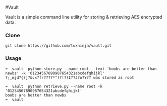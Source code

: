 #Vault

Vault is a simple command line utility for storing & retrieving AES encrypted data. 

### Clone
	git clone https://github.com/tuxninja/vault.git

### Usage 

	➜  vault  python store.py --name root --text 'boobs are better than newbs' -k '01234567890987654321abcdefghijkl'
	?;_mjd?{?j?&:x?fr????*"!?!??I??J?o?Y?? was stored as root

	➜  vault  python retrieve.py --name root -k '01234567890987654321abcdefghijkl'
	boobs are better than newbs
	➜  vault  
